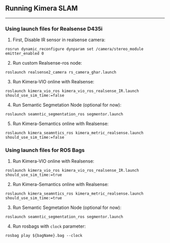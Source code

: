 ## Running Kimera SLAM
---

### Using launch files for Realsense D435i

1. First, Disable IR sensor in realsense camera: 
```
rosrun dynamic_reconfigure dynparam set /camera/stereo_module emitter_enabled 0
```

2. Run custom Realsense-ros node: 
```
roslaunch realsense2_camera rs_camera_ghar.launch
```

3. Run Kimera-VIO online with Realsense:
```
roslaunch kimera_vio_ros kimera_vio_ros_realsense_IR.launch should_use_sim_time:=false
```

4. Run Semantic Segmetation Node (optional for now):
```
roslaunch seamntic_segmentation_ros segmentor.launch
```

5. Run Kimera-Semantics online with Realsense:
```
roslaunch kimera_seamntics_ros kimera_metric_realsense.launch should_use_sim_time:=false
```

### Using launch files for ROS Bags 

1. Run Kimera-VIO online with Realsense:
```
roslaunch kimera_vio_ros kimera_vio_ros_realsense_IR.launch should_use_sim_time:=true
```

2. Run Kimera-Semantics online with Realsense:
```
roslaunch kimera_seamntics_ros kimera_metric_realsense.launch should_use_sim_time:=true
```

3. Run Semantic Segmetation Node (optional for now):
```
roslaunch seamntic_segmentation_ros segmentor.launch
```

4. Run rosbags with `clock` parameter: 
```
rosbag play ${bagName}.bag --clock
```
